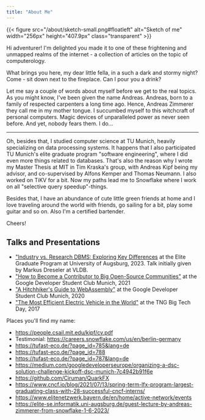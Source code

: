 ```yaml
---
title: "About Me"
---
```


{{< figure src="/about/sketch-small.png#floatleft" alt="Sketch of me" width="256px" height="407.9px" class="transparent" >}}

Hi adventurer! I'm delighted you made it to one of these frightening and unmapped realms of the internet - a collection of articles on the topic of computerology.

What brings you here, my dear little fella, in a such a dark and stormy night? Come - sit down next to the fireplace. Can I pour you a drink?

Let me say a couple of words about myself before we get to the real topics. As you might know, I've been given the name Andreas. Andreas, born to a family of respected carpenters a long time ago. Hence, Andreas Zimmerer they call me in my mother tongue. I succumbed myself to this witchcraft of personal computers. Magic devices of unparalleled power as never seen before. And yet, nobody fears them. I do...


------ 

Oh, besides that, I studied computer science at TU Munich, heavily specializing on data processing systems. It happens that I also participated TU Munich's elite graduate program "software engineering", where I did even more things related to databases. That's also the reason why I wrote my Master Thesis at MIT in Tim Kraska's group, with Andreas Kipf being my advisor, and co-supervised by Alfons Kemper and Thomas Neumann. I also worked on TiKV for a bit. Now my paths lead me to Snowflake where I work on all "selective query speedup"-things.

Besides that, I have an abundance of cute little green friends at home and I love traveling around the world with friends, go sailing for a bit, play some guitar and so on. Also I'm a certified bartender.

Cheers!


## Talks and Presentations

  * ["Industry vs. Research DBMS: Exploring Key Differences](https://www.uni-augsburg.de/de/fakultaet/fai/isse/news/gastvortrag-industry-vs-research-dbms-exploring-key-differences/) at the Elite Graduate Program at University of Augsburg, 2023. Talk initially given by Markus Dreseler at VLDB.
  * ["How to Become a Contributor to Big Open-Source Communities"](https://gdsc.community.dev/events/details/developer-student-clubs-technical-university-of-munich-presents-how-to-become-a-contributor-to-big-open-source-communities/) at the Google Developer Student Club Munich, 2021
  * ["A Hitchhiker's Guide to WebAssembly"](https://gdsc.community.dev/events/details/developer-student-clubs-technical-university-of-munich-presents-a-hitchhikers-guide-to-webassembly/) at the Google Developer Student Club Munich, 2020
  * ["The Most Efficient Electric Vehicle in the World"](https://www.tngtech.com/en/tng-about-us/bigtechday/big-techday-10/abstracts.html#c15124) at the TNG Big Tech Day, 2017



Places you'll find my name:
 - https://people.csail.mit.edu/kipf/cv.pdf
 - Testimonial: https://careers.snowflake.com/us/en/berlin-germany
 - https://tufast-eco.de/?page_id=785&lang=de
 - https://tufast-eco.de/?page_id=788
 - https://tufast-eco.de/?page_id=787&lang=de
 - https://medium.com/googledeveloperseurope/organizing-a-dsc-solution-challenge-kickoff-dsc-munich-7c4942b91f6e
 - https://github.com/Ciruman/QuarkFX
 - https://www.cncf.io/blog/2021/07/13/spring-term-lfx-program-largest-graduating-class-with-28-successful-cncf-interns/
 - https://www.elitenetzwerk.bayern.de/en/home/active-network/events
 - https://elite-se.informatik.uni-augsburg.de/guest-lecture-by-andreas-zimmerer-from-snowflake-1-6-2023/


